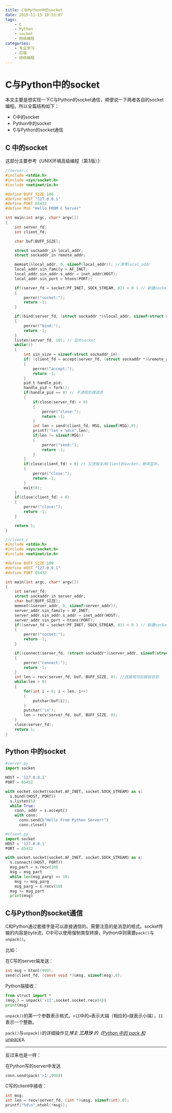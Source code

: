 ```yaml
---
title: C与Python中的socket
date: 2019-11-15 10:53:07
tags:
    - C
    - Python
    - socket
    - 网络编程
categories:
    - 专业学习
    - 后端
    - 网络编程
---
```


# C与Python中的socket

本文主要是想实现一下C与Python的socket通信，顺便说一下两者各自的socket编程。所以全篇结构如下：

* C中的socket
* Python中的socket
* C与Python的socket通信

<!--more-->

## C 中的socket

这部分主要参考《UNIX环境高级编程（第3版）》

```c
//server.c
#include <stdio.h>
#include <sys/socket.h>
#include <netinet/in.h>

#define BUFF_SIZE 100
#define HOST "127.0.0.1"
#define PORT 65432
#define MSG "Hello FROM C Server"

int main(int argc, char* argv[])
{
    int server_fd;
    int client_fd;

    char buf[BUFF_SIZE];

    struct sockaddr_in local_addr;
    struct sockaddr_in remote_addr;

    memset(&local_addr, 0, sizeof(local_addr)); //清零local_addr
    local_addr.sin_family = AF_INET;
    local_addr.sin_addr.s_addr = inet_addr(HOST);
    local_addr.sin_port = htons(PORT);

    if((server_fd = socket(PF_INET, SOCK_STREAM, 0)) < 0 ) // 新建socket
    {
        perror("socket:");
        return -1;
    }

    if((bind(server_fd, (struct sockaddr *)&local_addr, sizeof(struct sockaddr))) < 0) // 绑定socket
    {
        perror("bind:");
        return -1;
    }
    listen(server_fd, 10); // 监听socket
    while(1)
    {
        int sin_size = sizeof(struct sockaddr_in);
        if( (client_fd = accept(server_fd, (struct sockaddr *)&remote_addr, &sin_size )) <0 ) // 接受client的链接请求
        {
            perror("accept:");
            return -1;
        }
        pid_t handle_pid;
        handle_pid = fork();
        if(handle_pid == 0) // 子进程处理请求
        {
            if(close(server_fd) < 0)
            {
                perror("close:");
                return -1;
            }
            int len = send(client_fd, MSG, sizeof(MSG),0);
            printf("len = %d\n",len);
            if(len != sizeof(MSG))
            {
                perror("send:");
                return -1;
            }
        }
        if(close(client_fd) < 0) // 父进程关闭client的socket，继续监听。
        {
            perror("close:");
            return -1;
        }
        exit(0);
    }
    if(close(client_fd) < 0)
    {
        perror("close:");
        return -1;
    }

    return 1;
}
```

```c
//client.c
#include <stdio.h>
#include <sys/socket.h>
#include <netinet/in.h>

#define BUFF_SIZE 100
#define HOST "127.0.0.1"
#define PORT 65432

int main(int argc, char* argv[])
{
    int server_fd;
    struct sockaddr_in server_addr;
    char buf[BUFF_SIZE];
    memset(&server_addr, 0, sizeof(server_addr));
    server_addr.sin_family = AF_INET;
    server_addr.sin_addr.s_addr = inet_addr(HOST);
    server_addr.sin_port = htons(PORT);
    if((server_fd = socket(PF_INET, SOCK_STREAM, 0)) < 0 ) // 新建socket
    {
        perror("socket:");
        return -1;
    }

    if((connect(server_fd, (struct sockaddr*)&server_addr, sizeof(struct sockaddr)) < 0) ) // 连接server
    {
        perror("connect:");
        return -1;
    }
    int len = recv(server_fd, buf, BUFF_SIZE, 0); //连接成功后接收信息
    while(len > 0)
    {
        for(int i = 0; i < len; i++)
        {
            putchar(buf[i]);
        }
        putchar('\n');
        len = recv(server_fd, buf, BUFF_SIZE, 0);
    }
    close(server_fd);
    return 1;
}
```



## Python 中的socket

```python
#server.py
import socket

HOST = '127.0.0.1'
PORT = 65432

with socket.socket(socket.AF_INET, socket.SOCK_STREAM) as s:
  s.bind((HOST, PORT))
  s.listen(5)
  while True:
    conn, addr = s.accept()
    with conn:
      conn.send(b"Hello From Python Server!")
      conn.close()
```

```python
#client.py
import socket
HOST = '127.0.0.1'
PORT = 65432

with socket.socket(socket.AF_INET, socket.SOCK_STREAM) as s:
  s.connect((HOST, PORT))
  msg_part = s.recv(10)
  msg = msg_part
  while len(msg_parg) == 10:
    msg += msg_parg
    msg_parg = s.recv(10)
  msg += msg_part
  print(msg)
```



## C与Python的socket通信

C和Python通过套接字是可以直接通信的。需要注意的是消息的格式。socket传输的内容是byte流，C中可以使用强制类型转换，Python中则需要`pack()`与`unpack()`。

比如：

在C写的server端发送：

```c
int msg = htonl(999);
send(client_fd, (const void *)&msg, sizeof(msg),0);
```

Python端接收：

```python
from struct import *
(msg,) = unpack('>1I',socket.socket.recv(4))
print(msg)
```

`unpack()`的第一个参数表示格式，`>1I`中的`>`表示大端（相应的`<`就表示小端），`1I`表示一个整数。

`pack()`与`unpack()`的详细操作见*博主 **三月沙** 的《[Python 中的 pack 和 unpack](https://sanyuesha.com/2018/03/10/why-pack-unpack/)》*。



---

反过来也是一样：

在Python写的server中发送

```python
conn.send(pack('>I',999))
```

C写的client中接收：

```c
int msg;
int len = recv(server_fd, (int *)&msg, sizeof(int),0);
printf("%d\n",ntohl(*msg));
```

